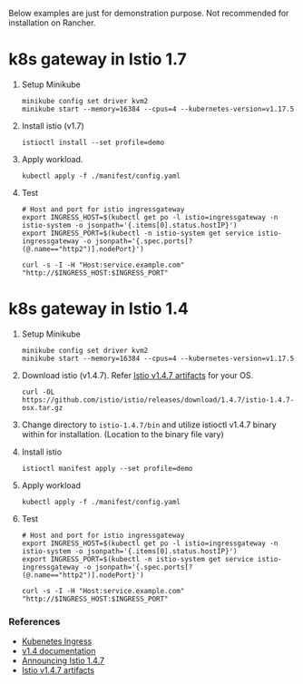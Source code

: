 Below examples are just for demonstration purpose. Not recommended for installation on Rancher.

# k8s gateway in Istio 1.7

1. Setup Minikube

   ```
   minikube config set driver kvm2
   minikube start --memory=16384 --cpus=4 --kubernetes-version=v1.17.5
   ```

2. Install istio (v1.7)

   ```
   istioctl install --set profile=demo
   ```

3. Apply workload.

   ```
   kubectl apply -f ./manifest/config.yaml
   ```

4. Test

   ```
   # Host and port for istio ingressgateway
   export INGRESS_HOST=$(kubectl get po -l istio=ingressgateway -n istio-system -o jsonpath='{.items[0].status.hostIP}')
   export INGRESS_PORT=$(kubectl -n istio-system get service istio-ingressgateway -o jsonpath='{.spec.ports[?(@.name=="http2")].nodePort}')

   curl -s -I -H "Host:service.example.com" "http://$INGRESS_HOST:$INGRESS_PORT"
   ```

# k8s gateway in Istio 1.4

1. Setup Minikube

   ```
   minikube config set driver kvm2
   minikube start --memory=16384 --cpus=4 --kubernetes-version=v1.17.5
   ```

2. Download istio (v1.4.7). Refer [Istio v1.4.7 artifacts](https://github.com/istio/istio/releases/tag/1.4.7) for your OS.

   ```
   curl -OL https://github.com/istio/istio/releases/download/1.4.7/istio-1.4.7-osx.tar.gz
   ```

3. Change directory to `istio-1.4.7/bin` and utilize istioctl v1.4.7 binary within for installation. (Location to the binary file vary)

4. Install istio

   ```
   istioctl manifest apply --set profile=demo
   ```

5. Apply workload

   ```
   kubectl apply -f ./manifest/config.yaml
   ```

6. Test

   ```
   # Host and port for istio ingressgateway
   export INGRESS_HOST=$(kubectl get po -l istio=ingressgateway -n istio-system -o jsonpath='{.items[0].status.hostIP}')
   export INGRESS_PORT=$(kubectl -n istio-system get service istio-ingressgateway -o jsonpath='{.spec.ports[?(@.name=="http2")].nodePort}')

   curl -s -I -H "Host:service.example.com" "http://$INGRESS_HOST:$INGRESS_PORT"
   ```

### References

- [Kubenetes Ingress](https://istio.io/latest/docs/tasks/traffic-management/ingress/kubernetes-ingress/)
- [v1.4 documentation](https://istio.io/v1.4/docs/)
- [Announcing Istio 1.4.7](https://istio.io/latest/news/releases/1.4.x/announcing-1.4.7/)
- [Istio v1.4.7 artifacts](https://github.com/istio/istio/releases/tag/1.4.7)
